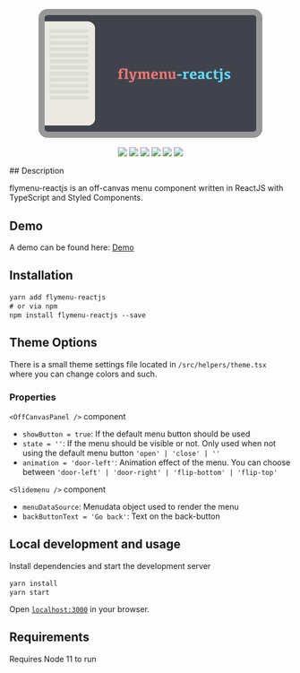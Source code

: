 <p align="center">
  <img src="https://raw.githubusercontent.com/SubZane/flymenu-reactjs/master/public/img/github-img.png" width="400" alt="flymenu-reactjs">
</p>
<p align="center">
	<img src="https://img.shields.io/static/v1?label=Built With&message=styled-components&color=DB7093">
	<img src="https://img.shields.io/static/v1?label=Built With&message=ReactJS&color=61DAFB">
	<img src="https://img.shields.io/static/v1?label=Built With&message=TypeScript&color=blue">
	<img src="https://img.shields.io/static/v1?label=license&message=MIT&color=brightgreen">
	<img src="https://img.shields.io/github/v/release/SubZane/flymenu-reactjs?sort=semver">
	<img src="https://img.shields.io/github/repo-size/subzane/flymenu-reactjs?color=orange">
</p>
## Description

flymenu-reactjs is an off-canvas menu component written in ReactJS with TypeScript and Styled Components.

## Demo

A demo can be found here: <a href="https://andreasnorman.com/flymenu-reactjs">Demo</a>

## Installation

```
yarn add flymenu-reactjs
# or via npm
npm install flymenu-reactjs --save
```

## Theme Options

There is a small theme settings file located in `/src/helpers/theme.tsx` where you can change colors and such.

### Properties

`<OffCanvasPanel />` component

- `showButton = true`: If the default menu button should be used
- `state = ''`: If the menu should be visible or not. Only used when not using the default menu button `'open' | 'close' | ''`
- `animation = 'door-left'`: Animation effect of the menu. You can choose between `'door-left' | 'door-right' | 'flip-bottom' | 'flip-top'`

`<Slidemenu />` component

- `menuDataSource`: Menudata object used to render the menu
- `backButtonText = 'Go back'`: Text on the back-button

## Local development and usage

Install dependencies and start the development server

```
yarn install
yarn start
```

Open [`localhost:3000`](http://localhost:3000) in your browser.

## Requirements

Requires Node 11 to run
